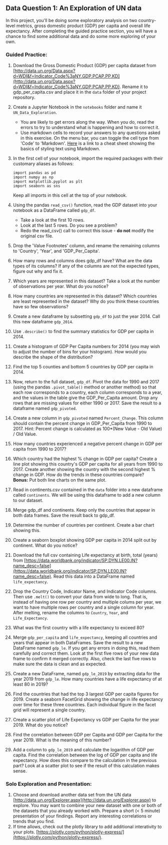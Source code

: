 ## **Data Question 1: An Exploration of UN data**
In this project, you'll be doing some exploratory analysis on two country-level metrics, gross domestic product (GDP) per capita and overall life expectancy. After completing the guided practice section, you will have a chance to find some additional data and do some more exploring of your own.

### Guided Practice:
 1.	Download the Gross Domestic Product (GDP) per capita dataset from [http://data.un.org/Data.aspx?d=WDI&f=Indicator_Code%3aNY.GDP.PCAP.PP.KD](http://data.un.org/Data.aspx?d=WDI&f=Indicator_Code%3aNY.GDP.PCAP.PP.KD). Rename it to gdp_per_capita.csv and place it in the `data` folder of your project repository.

2. Create a Jupyter Notebook in the `notebooks` folder and name it `UN_Data_Exploration`.
    *  You are likely to get errors along the way. When you do, read the errors to try to understand what is happening and how to correct it.
    * Use markdown cells to record your answers to any questions asked in this exercise. On the menu bar, you can toggle the cell type from 'Code' to 'Markdown'. [Here](https://www.markdownguide.org/cheat-sheet/) is a link to a cheat sheet showing the basics of styling text using Markdown.

3.	In the first cell of your notebook, import the required packages with their customary aliases as follows:

    `import pandas as pd`   
    `import numpy as np`  
    `import matplotlib.pyplot as plt`  
    `import seaborn as sns`
    
    Keep all imports in this cell at the top of your notebook.
    
4.	Using the pandas `read_csv()` function, read the GDP dataset into your notebook as a DataFrame called `gdp_df`. 
    * Take a look at the first 10 rows. 
    * Look at the last 5 rows. Do you see a problem?
    * Redo the read_csv() call to correct this issue - **do not** modify the original csv file.

5. Drop the 'Value Footnotes' column, and rename the remaining columns to 'Country', 'Year', and 'GDP_Per_Capita'.

6. How many rows and columns does gdp_df have? What are the data types of its columns? If any of the columns are not the expected types, figure out why and fix it.

7. Which years are represented in this dataset? Take a look at the number of observations per year. What do you notice?

8. How many countries are represented in this dataset? Which countries are least represented in the dataset? Why do you think these countries have so few observations?

9. Create a new dataframe by subsetting `gdp_df` to just the year 2014. Call this new dataframe `gdp_2014`.

10. Use `.describe()` to find the summary statistics for GDP per capita in 2014. 

11. Create a histogram of GDP Per Capita numbers for 2014 (you may wish to adjust the number of bins for your histogram). How would you describe the shape of the distribution?

12. Find the top 5 counties and bottom 5 countries by GDP per capita in 2014.

13. Now, return to the full dataset, `gdp_df`. Pivot the data for 1990 and 2017 (using the pandas `.pivot_table()` method or another method) so that each row corresponds to a country, each column corresponds to a year, and the values in the table give the GDP_Per_Capita amount. Drop any rows that are missing values for either 1990 or 2017. Save the result to a dataframe named `gdp_pivoted`.

14. Create a new column in `gdp_pivoted` named `Percent_Change`. This column should contain the percent change in GDP_Per_Capita from 1990 to 2017. Hint: Percent change is calculated as 100*(New Value - Old Value) / Old Value.

15. How many countries experienced a negative percent change in GDP per capita from 1990 to 2017?

16. Which country had the highest % change in GDP per capita? Create a line plot showing this country's GDP per capita for all years from 1990 to 2017. Create another showing the country with the second highest % change in GDP. How do the trends in these countries compare?  
**Bonus:** Put both line charts on the same plot.

17. Read in continents.csv contained in the `data` folder into a new dataframe called `continents`. We will be using this dataframe to add a new column to our dataset.

18. Merge gdp_df and continents. Keep only the countries that appear in both data frames. Save the result back to gdp_df.

19. Determine the number of countries per continent. Create a bar chart showing this.

20. Create a seaborn boxplot showing GDP per capita in 2014 split out by continent. What do you notice?

21. Download the full csv containing Life expectancy at birth, total (years) from [https://data.worldbank.org/indicator/SP.DYN.LE00.IN?name_desc=false](https://data.worldbank.org/indicator/SP.DYN.LE00.IN?name_desc=false). Read this data into a DataFrame named `life_expectancy`.
 
22. Drop the Country Code, Indicator Name, and Indicator Code columns. Then use `.melt()` to convert your data from wide to long. That is, instead of having one row per country and multiple colums per year, we want to have multiple rows per country and a single column for year. After melting, rename the columns to `Country`, `Year`, and `Life_Expectancy`.

23. What was the first country with a life expectancy to exceed 80?

24. Merge `gdp_per_capita` and `life_expectancy`, keeping all countries and years that appear in both DataFrames. Save the result to a new DataFrame named `gdp_le`. If you get any errors in doing this, read them carefully and correct them. Look at the first five rows of your new data frame to confirm it merged correctly. Also, check the last five rows to make sure the data is clean and as expected.

25. Create a new DataFrame, named `gdp_le_2019` by extracting data for the year 2019 from `gdp_le`. How many countries have a life expectancy of at least 80 in 2019?

26. Find the countries that had the top 3 largest GDP per capita figures for 2019. Create a seaborn FacetGrid showing the change in life expectancy over time for these three countries. Each individual figure in the facet grid will represent a single country.

27. Create a scatter plot of Life Expectancy vs GDP per Capita for the year 2019. What do you notice?

28. Find the correlation between GDP per Capita and GDP per Capita for the year 2019. What is the meaning of this number?

29. Add a column to `gdp_le_2019` and calculate the logarithm of GDP per capita. Find the correlation between the log of GDP per capita and life expectancy. How does this compare to the calculation in the previous part? Look at a scatter plot to see if the result of this calculation makes sense.

### Solo Exploration and Presentation:
1. Choose and download another data set from the UN data [http://data.un.org/Explorer.aspx](http://data.un.org/Explorer.aspx) to explore. You may want to combine your new dataset with one or both of the datasets that you already worked with. Prepare a short (< 5 minute) presentation of your findings. Report any interesting correlations or trends that you find. 
2.    If time allows, check out the plotly library to add additional interativity to your plots. [https://plotly.com/python/plotly-express/](https://plotly.com/python/plotly-express/).
